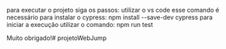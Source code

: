 para executar o projeto siga os passos:
utilizar o vs code
esse comando é necessário para instalar o cypress:
npm install --save-dev cypress
para iniciar a execução utilizar o comando:
npm run test

Muito obrigado!#   p r o j e t o W e b J u m p  
 